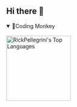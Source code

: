 ## Hi there 👋

<details open>
  <summary> 
🐒Coding Monkey
    </summary>
  <br>
<img align="left" alt="RickPellegrini's Top Languages" src="https://github-readme-stats.vercel.app/api/top-langs?username=RickPellegrini&langs_count=6&layout=compact&theme=react&bg_color=FFFFFF&title_color=68C3D4&text_color=000000&icon_color=F8D866&border_color=1F222E&hide=CSS,HTML,c%2B%2B,Ren'Py,CMake"  height="170px" />

</details>
